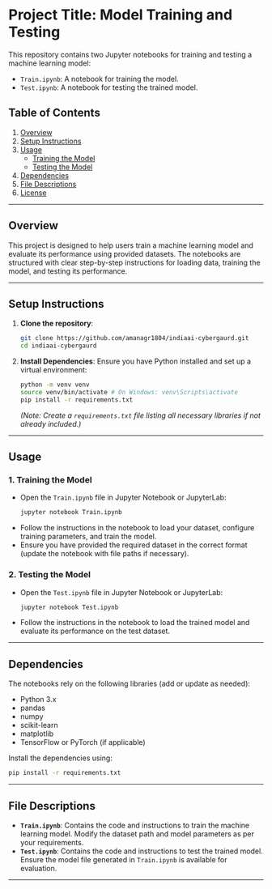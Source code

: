 
# Project Title: Model Training and Testing

This repository contains two Jupyter notebooks for training and testing a machine learning model:

- `Train.ipynb`: A notebook for training the model.
- `Test.ipynb`: A notebook for testing the trained model.

## Table of Contents

1. [Overview](#overview)
2. [Setup Instructions](#setup-instructions)
3. [Usage](#usage)
   - [Training the Model](#training-the-model)
   - [Testing the Model](#testing-the-model)
4. [Dependencies](#dependencies)
5. [File Descriptions](#file-descriptions)
6. [License](#license)

---

## Overview

This project is designed to help users train a machine learning model and evaluate its performance using provided datasets. The notebooks are structured with clear step-by-step instructions for loading data, training the model, and testing its performance.

---

## Setup Instructions

1. **Clone the repository**:
   ```bash
   git clone https://github.com/amanagr1804/indiaai-cybergaurd.git
   cd indiaai-cybergaurd
   ```

2. **Install Dependencies**:
   Ensure you have Python installed and set up a virtual environment:
   ```bash
   python -m venv venv
   source venv/bin/activate # On Windows: venv\Scripts\activate
   pip install -r requirements.txt
   ```
   *(Note: Create a `requirements.txt` file listing all necessary libraries if not already included.)*


---

## Usage

### 1. Training the Model

- Open the `Train.ipynb` file in Jupyter Notebook or JupyterLab:
  ```bash
  jupyter notebook Train.ipynb
  ```
- Follow the instructions in the notebook to load your dataset, configure training parameters, and train the model.
- Ensure you have provided the required dataset in the correct format (update the notebook with file paths if necessary).

### 2. Testing the Model

- Open the `Test.ipynb` file in Jupyter Notebook or JupyterLab:
  ```bash
  jupyter notebook Test.ipynb
  ```
- Follow the instructions in the notebook to load the trained model and evaluate its performance on the test dataset.

---

## Dependencies

The notebooks rely on the following libraries (add or update as needed):
- Python 3.x
- pandas
- numpy
- scikit-learn
- matplotlib
- TensorFlow or PyTorch (if applicable)

Install the dependencies using:
```bash
pip install -r requirements.txt
```

---

## File Descriptions

- **`Train.ipynb`**: Contains the code and instructions to train the machine learning model. Modify the dataset path and model parameters as per your requirements.
- **`Test.ipynb`**: Contains the code and instructions to test the trained model. Ensure the model file generated in `Train.ipynb` is available for evaluation.

---

